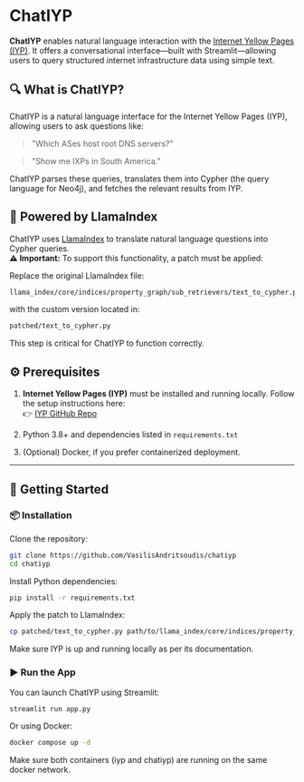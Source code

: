 # ChatIYP

**ChatIYP** enables natural language interaction with the [Internet Yellow Pages (IYP)](https://iyp.iijlab.net/). It offers a conversational interface—built with Streamlit—allowing users to query structured internet infrastructure data using simple text.

## 🔍 What is ChatIYP?

ChatIYP is a natural language interface for the Internet Yellow Pages (IYP), allowing users to ask questions like:

> "Which ASes host root DNS servers?"

> "Show me IXPs in South America."

ChatIYP parses these queries, translates them into Cypher (the query language for Neo4j), and fetches the relevant results from IYP.

## 🧠 Powered by LlamaIndex

ChatIYP uses [LlamaIndex](https://www.llamaindex.ai/) to translate natural language questions into Cypher queries.  
**⚠️ Important:** To support this functionality, a patch must be applied:

Replace the original LlamaIndex file:

```bash
llama_index/core/indices/property_graph/sub_retrievers/text_to_cypher.py
```

with the custom version located in:

```bash
patched/text_to_cypher.py
```

This step is critical for ChatIYP to function correctly.

## ⚙️ Prerequisites

1. **Internet Yellow Pages (IYP)** must be installed and running locally. Follow the setup instructions here:  
   👉 [IYP GitHub Repo](https://github.com/InternetHealthReport/internet-yellow-pages)

2. Python 3.8+ and dependencies listed in `requirements.txt`

3. (Optional) Docker, if you prefer containerized deployment.

---

## 🚀 Getting Started

### 📦 Installation

Clone the repository:

```bash
git clone https://github.com/VasilisAndritsoudis/chatiyp
cd chatiyp
```

Install Python dependencies:

```bash
pip install -r requirements.txt
```

Apply the patch to LlamaIndex:

```bash
cp patched/text_to_cypher.py path/to/llama_index/core/indices/property_graph/sub_retrievers/text_to_cypher.py
```

Make sure IYP is up and running locally as per its documentation.

### ▶️ Run the App

You can launch ChatIYP using Streamlit:

```bash
streamlit run app.py
```

Or using Docker:

```bash
docker compose up -d
```

Make sure both containers (iyp and chatiyp) are running on the same docker network.
